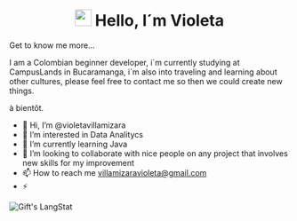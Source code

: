 <h1 align="center"><img src = "https://raw.githubusercontent.com/MartinHeinz/MartinHeinz/master/wave.gif" width = 30px> Hello, I´m Violeta</h1>

 Get to know me more...

 I am a Colombian beginner developer, i´m currently studying at CampusLands in Bucaramanga, i´m also into traveling and learning about other cultures, please feel free to contact me so then we could create new things.
 
 à bientôt.

- 👋 Hi, I’m @violetavillamizara
- 👀 I’m interested in Data Analitycs
- 🌱 I’m currently learning Java
- 💞️ I’m looking to collaborate with nice people on any project that involves new skills for my improvement
- 📫 How to reach me villamizaravioleta@gmail.com
- ⚡ 

<div>
   <img align="center" src="https://github-readme-streak-stats.herokuapp.com/?user=violetavillamizara" alt="Gift's LangStat" />
</div>
